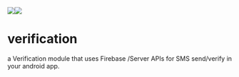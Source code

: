 <a href='https://bintray.com/bluecrunch/maven/bluecrunchverification?source=watch' alt='Get automatic notifications about new "bluecrunchverification" versions'><img src='https://www.bintray.com/docs/images/bintray_badge_color.png'></a><a href='https://bintray.com/bluecrunch/maven/bluecrunchverification/_latestVersion'><img src='https://api.bintray.com/packages/bluecrunch/maven/bluecrunchverification/images/download.svg'></a>

# verification
a Verification module that uses Firebase /Server APIs for SMS send/verify in your android app.

